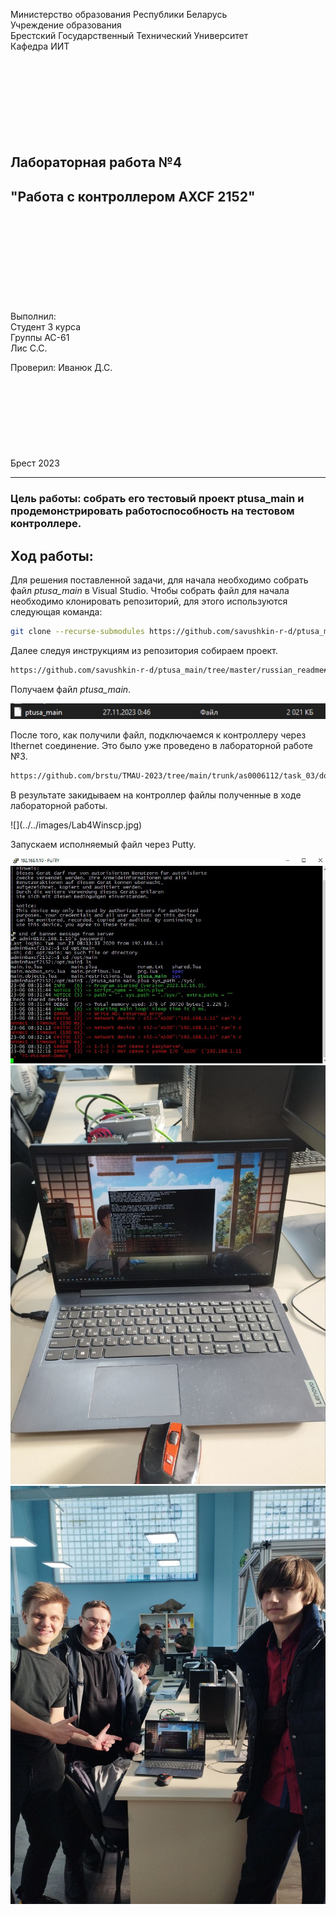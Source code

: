 Министерство образования Республики Беларусь  
Учреждение образования   
Брестский Государственный Технический Университет  
Кафедра ИИТ
<br/><br/><br/><br/><br/><br/><br/><br/><br/>
## Лабораторная работа №4
## "Работа с контроллером AXCF 2152"
<br/><br/><br/><br/><br/><br/><br/><br/><br/>
Выполнил:  
Студент 3 курса  
Группы АС-61  
Лис С.С.  

Проверил:
Иванюк Д.С.
<br/><br/><br/><br/><br/><br/><br/><br/><br/>
Брест 2023

---

### Цель работы: собрать его тестовый проект ptusa_main и продемонстрировать работоспособность на тестовом контроллере.</p>

## Ход работы:
<p>Для решения поставленной задачи, для начала необходимо собрать файл <em>ptusa_main</em> в Visual Studio. Чтобы собрать файл для начала необходимо клонировать репозиторий, для этого используются следующая команда:</p>

 ``` bash
git clone --recurse-submodules https://github.com/savushkin-r-d/ptusa_main.git 
```

<p>Далее следуя инструкциям из репозитория собираем проект.</p>

``` bash
https://github.com/savushkin-r-d/ptusa_main/tree/master/russian_readme#%D0%BA%D0%B0%D0%BA-%D1%81%D0%BE%D0%B1%D1%80%D0%B0%D1%82%D1%8C-%D0%BF%D1%80%D0%BE%D0%B5%D0%BA%D1%82
```

<p>Получаем файл <em>ptusa_main</em>.</p>

![](../../images/Lab4File.jpg)

<p>После того, как получили файл, подключаемся к контроллеру через Ithernet соединение. Это было уже проведено в лабораторной работе №3. </p>

``` bash
https://github.com/brstu/TMAU-2023/tree/main/trunk/as0006112/task_03/doc
```

<p>В результате закидываем на контроллер файлы полученные в ходе лабораторной работы. </p>
![](../../images/Lab4Winscp.jpg)

<p>Запускаем исполняемый файл через Putty. </p>

![](../../images/Lab4Putty.jpg)
![](../../images/Lab4Work.jpg)
![](../../images/Lab4Proof.jpg)